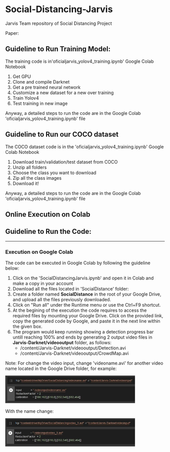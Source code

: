 # Social-Distancing-Jarvis
Jarvis Team repository of Social Distancing Project 

Paper:

## Guideline to Run Training Model:

The training code is in'oficialjarvis_yolov4_training.ipynb' Google Colab Notebook

1. Get GPU
2. Clone and compile Darknet
3. Get a pre trained neural network
4. Customize a new dataset for a new over training
5. Train Yolov4
6. Test training in new image

Anyway, a detailed steps to run the code are in the Google Colab 'oficialjarvis_yolov4_training.ipynb' file


## Guideline to Run our COCO dataset

The COCO dataset code is in the 'oficialjarvis_yolov4_training.ipynb' Google Colab Notebook 

1. Download train/validation/test dataset from COCO
2. Unzip all folders
3. Choose the class you want to download
4. Zip all the class images
5. Download it!

Anyway, a detailed steps to run the code are in the Google Colab 'oficialjarvis_yolov4_training.ipynb' file



## Online Execution on Colab

## Guideline to Run the Code:
____________________________________
### Execution on Google Colab

The code can be executed in Google Colab by following the guideline below:
1. Click on the 'SocialDistancingJarvis.ipynb' and open it in Colab and make a copy in your account
2. Download all the files located in 'SocialDistance' folder:
3. Create a folder named **SocialDistance** in the root of your Google Drive, and upload all the files previously downloaded.
4. Click on "Run all" under the Runtime menu or use the Ctrl+F9 shortcut.
5. At the begining of the execution the code requires to access the required files by mounting your Google Drive. Click on the provided link, copy the generated code by Google, and paste it in the next line within the given box.
6. The program would keep running showing a detection progress bar untill reaching 100% and ends by generating 2 output video files in **Jarvis-Darknet/videooutput** folder, as follows:
    * /content/Jarvis-Darknet/videooutput/Detection.avi
    * /content/Jarvis-Darknet/videooutput/CrowdMap.avi

Note: For change the video input, change 'videoname.avi' for another video name located in the Google Drive folder, for example:

<img src = "video.jpg" width=410>

With the name change:

<img src = "video1.jpg" width=410>


